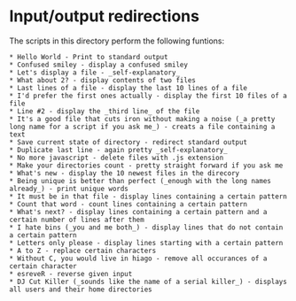 Input/output redirections
=======

The scripts in this directory perform the following funtions:

    * Hello World - Print to standard output
    * Confused smiley - display a confused smiley
    * Let's display a file - _self-explanatory_
    * What about 2? - display contents of two files
    * Last lines of a file - display the last 10 lines of a file
    * I'd prefer the first ones actually - display the first 10 files of a file
    * Line #2 - display the _third line_ of the file
    * It's a good file that cuts iron without making a noise (_a pretty long name for a script if you ask me_) - creats a file containing a text 
    * Save current state of directory - redirect standard output
    * Duplicate last line - again pretty _self-explanatory_
    * No more javascript - delete files with .js extension
    * Make your directories count - pretty straight forward if you ask me
    * What's new - display the 10 newest files in the direcory
    * Being unique is better than perfect (_enough with the long names already_) - print unique words
    * It must be in that file - display lines containing a certain pattern
    * Count that word - count lines containing a certain pattern
    * What's next? - display lines containing a certain pattern and a certain number of lines after them
    * I hate bins (_you and me both_) - display lines that do not contain a certain pattern
    * Letters only please - display lines starting with a certain pattern
    * A to Z - replace certain characters
    * Without C, you would live in hiago - remove all occurances of a certain character
    * esreveR - reverse given input
    * DJ Cut Killer (_sounds like the name of a serial killer_) - displays all users and their home directories